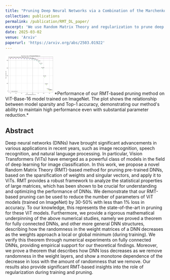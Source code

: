 ```yaml
---
title: "Pruning Deep Neural Networks via a Combination of the Marchenko-Pastur Distribution and Regularization"
collection: publications
permalink: /publication/RMT_DL_paper/
excerpt: 'We use Random Matrix Theory and regularization to prune deep neural networks, achieving state-of-the-art results on Imagenet with VITs. We also show theorems justifying our approach.'
date: 2025-03-02
venue: 'Arxiv'
paperurl: 'https://arxiv.org/abs/2503.01922'
---
```


<img src="/images/Pruning_DNNs_RMT_Example_1_Top_1.png" alt="Results of our RMT-based pruning approach on Vision Transformer (ViT) base-16 model trained on ImageNet. The graph demonstrates how our method maintains high accuracy while significantly reducing model parameters." width="30%" />
*Performance of our RMT-based pruning method on ViT-Base-16 model trained on ImageNet. The plot shows the relationship between model sparsity and Top-1 accuracy, demonstrating our method's ability to maintain high performance even with substantial parameter reduction.*

## Abstract

Deep neural networks (DNNs) have brought significant advancements in various applications in recent years, such as image recognition, speech recognition, and natural language processing. In particular, Vision Transformers (ViTs) have emerged as a powerful class of models in the field of deep learning for image classification. In this work, we propose a novel Random Matrix Theory (RMT)-based method for pruning pre-trained DNNs, based on the sparsification of weights and singular vectors, and apply it to ViTs. RMT provides a robust framework to analyze the statistical properties of large matrices, which has been shown to be crucial for understanding and optimizing the performance of DNNs. We demonstrate that our RMT-based pruning can be used to reduce the number of parameters of ViT models (trained on ImageNet) by 30-50\% with less than 1\% loss in accuracy. To our knowledge, this represents the state-of-the-art in pruning for these ViT models. Furthermore, we provide a rigorous mathematical underpinning of the above numerical studies, namely we proved a theorem for fully connected DNNs, and other more general DNN structures, describing how the randomness in the weight matrices of a DNN decreases as the weights approach a local or global minimum (during training). We verify this theorem through numerical experiments on fully connected DNNs, providing empirical support for our theoretical findings. Moreover, we prove a theorem that describes how DNN loss decreases as we remove randomness in the weight layers, and show a monotone dependence of the decrease in loss with the amount of randomness that we remove. Our results also provide significant RMT-based insights into the role of regularization during training and pruning.




